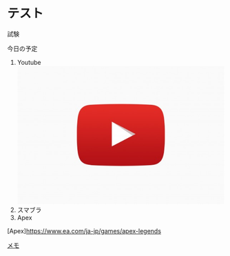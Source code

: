 # テスト

試験

今日の予定
1. Youtube
![メモ](youtube.jpeg "ポップアップ文字") 
2. スマブラ
3. Apex

[Apex]https://www.ea.com/ja-jp/games/apex-legends

[メモ](test.md "ポップアップ文字") 
